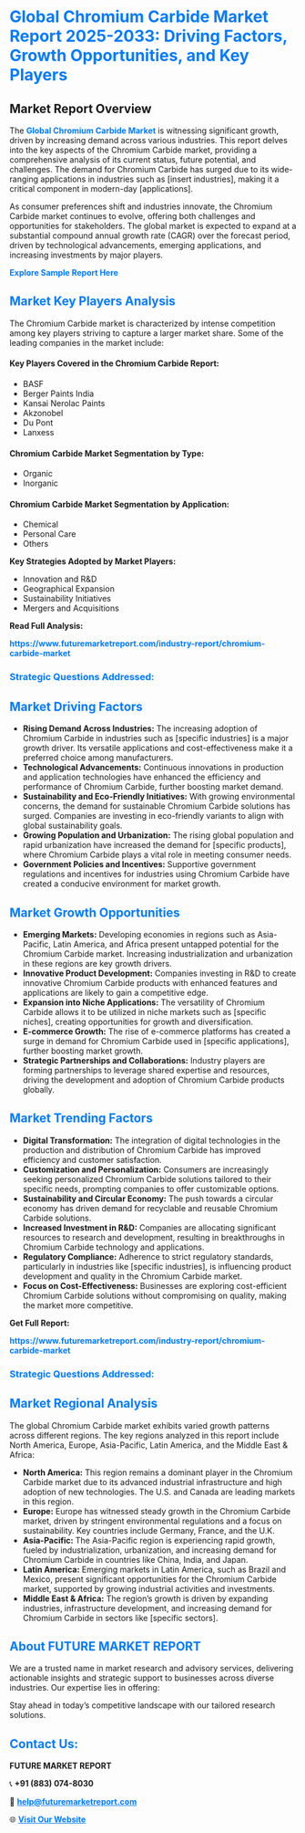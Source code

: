 <h1 style="color: #007BFF;">Global Chromium Carbide Market Report 2025-2033: Driving Factors, Growth Opportunities, and Key Players</h1>

<section id="overview">
<h2>Market Report Overview</h2>
<p>The <a href="https://www.futuremarketreport.com/industry-report/chromium-carbide-market" style="color: #007BFF; text-decoration: none;"><strong>Global Chromium Carbide Market</strong></a> is witnessing significant growth, driven by increasing demand across various industries. This report delves into the key aspects of the Chromium Carbide market, providing a comprehensive analysis of its current status, future potential, and challenges. The demand for Chromium Carbide has surged due to its wide-ranging applications in industries such as [insert industries], making it a critical component in modern-day [applications].</p>
<p>As consumer preferences shift and industries innovate, the Chromium Carbide market continues to evolve, offering both challenges and opportunities for stakeholders. The global market is expected to expand at a substantial compound annual growth rate (CAGR) over the forecast period, driven by technological advancements, emerging applications, and increasing investments by major players.</p>
</section>

<section id="overview">
<p><a href="https://www.futuremarketreport.com/request-sample/reportId=34177" style="color: #007BFF; text-decoration: none;"><strong>Explore Sample Report Here</strong></a></p>
</section>

<section id="key-players">
<h2 style="color: #007BFF;">Market Key Players Analysis</h2>
<p>The Chromium Carbide market is characterized by intense competition among key players striving to capture a larger market share. Some of the leading companies in the market include:</p>
<h4>Key Players Covered in the Chromium Carbide Report:</h4>
<ul><li>BASF</li><li>Berger Paints India</li><li>Kansai Nerolac Paints</li><li>Akzonobel</li><li>Du Pont</li><li>Lanxess</li></ul>
<h4>Chromium Carbide Market Segmentation by Type:</h4>
<ul><li>Organic</li><li>Inorganic</li></ul>

<h4>Chromium Carbide Market Segmentation by Application:</h4>
<ul><li>Chemical</li><li>Personal Care</li><li>Others</li></ul>
<p><strong>Key Strategies Adopted by Market Players:</strong></p>
<ul>
<li>Innovation and R&D</li>
<li>Geographical Expansion</li>
<li>Sustainability Initiatives</li>
<li>Mergers and Acquisitions</li>
</ul>
</section>

<section>
<p><strong>Read Full Analysis: </strong></p><a href="https://www.futuremarketreport.com/industry-report/chromium-carbide-market" style="color: #007BFF; text-decoration: none;"><strong>https://www.futuremarketreport.com/industry-report/chromium-carbide-market</strong></a>
<h3 style="color: #007BFF;">Strategic Questions Addressed:</h3>
</section>

<section id="driving-factors">
<h2 style="color: #007BFF;">Market Driving Factors</h2>
<ul>
<li><strong>Rising Demand Across Industries:</strong> The increasing adoption of Chromium Carbide in industries such as [specific industries] is a major growth driver. Its versatile applications and cost-effectiveness make it a preferred choice among manufacturers.</li>
<li><strong>Technological Advancements:</strong> Continuous innovations in production and application technologies have enhanced the efficiency and performance of Chromium Carbide, further boosting market demand.</li>
<li><strong>Sustainability and Eco-Friendly Initiatives:</strong> With growing environmental concerns, the demand for sustainable Chromium Carbide solutions has surged. Companies are investing in eco-friendly variants to align with global sustainability goals.</li>
<li><strong>Growing Population and Urbanization:</strong> The rising global population and rapid urbanization have increased the demand for [specific products], where Chromium Carbide plays a vital role in meeting consumer needs.</li>
<li><strong>Government Policies and Incentives:</strong> Supportive government regulations and incentives for industries using Chromium Carbide have created a conducive environment for market growth.</li>
</ul>
</section>

<section id="growth-opportunities">
<h2 style="color: #007BFF;">Market Growth Opportunities</h2>
<ul>
<li><strong>Emerging Markets:</strong> Developing economies in regions such as Asia-Pacific, Latin America, and Africa present untapped potential for the Chromium Carbide market. Increasing industrialization and urbanization in these regions are key growth drivers.</li>
<li><strong>Innovative Product Development:</strong> Companies investing in R&D to create innovative Chromium Carbide products with enhanced features and applications are likely to gain a competitive edge.</li>
<li><strong>Expansion into Niche Applications:</strong> The versatility of Chromium Carbide allows it to be utilized in niche markets such as [specific niches], creating opportunities for growth and diversification.</li>
<li><strong>E-commerce Growth:</strong> The rise of e-commerce platforms has created a surge in demand for Chromium Carbide used in [specific applications], further boosting market growth.</li>
<li><strong>Strategic Partnerships and Collaborations:</strong> Industry players are forming partnerships to leverage shared expertise and resources, driving the development and adoption of Chromium Carbide products globally.</li>
</ul>
</section>

<section id="trending-factors">
<h2 style="color: #007BFF;">Market Trending Factors</h2>
<ul>
<li><strong>Digital Transformation:</strong> The integration of digital technologies in the production and distribution of Chromium Carbide has improved efficiency and customer satisfaction.</li>
<li><strong>Customization and Personalization:</strong> Consumers are increasingly seeking personalized Chromium Carbide solutions tailored to their specific needs, prompting companies to offer customizable options.</li>
<li><strong>Sustainability and Circular Economy:</strong> The push towards a circular economy has driven demand for recyclable and reusable Chromium Carbide solutions.</li>
<li><strong>Increased Investment in R&D:</strong> Companies are allocating significant resources to research and development, resulting in breakthroughs in Chromium Carbide technology and applications.</li>
<li><strong>Regulatory Compliance:</strong> Adherence to strict regulatory standards, particularly in industries like [specific industries], is influencing product development and quality in the Chromium Carbide market.</li>
<li><strong>Focus on Cost-Effectiveness:</strong> Businesses are exploring cost-efficient Chromium Carbide solutions without compromising on quality, making the market more competitive.</li>
</ul>
</section>

<section>
<p><strong>Get Full Report: </strong></p><a href="https://www.futuremarketreport.com/industry-report/chromium-carbide-market" style="color: #007BFF; text-decoration: none;"><strong>https://www.futuremarketreport.com/industry-report/chromium-carbide-market</strong></a>
<h3 style="color: #007BFF;">Strategic Questions Addressed:</h3>
</section>


<section id="regional-analysis">
<h2 style="color: #007BFF;">Market Regional Analysis</h2>
<p>The global Chromium Carbide market exhibits varied growth patterns across different regions. The key regions analyzed in this report include North America, Europe, Asia-Pacific, Latin America, and the Middle East & Africa:</p>
<ul>
<li><strong>North America:</strong> This region remains a dominant player in the Chromium Carbide market due to its advanced industrial infrastructure and high adoption of new technologies. The U.S. and Canada are leading markets in this region.</li>
<li><strong>Europe:</strong> Europe has witnessed steady growth in the Chromium Carbide market, driven by stringent environmental regulations and a focus on sustainability. Key countries include Germany, France, and the U.K.</li>
<li><strong>Asia-Pacific:</strong> The Asia-Pacific region is experiencing rapid growth, fueled by industrialization, urbanization, and increasing demand for Chromium Carbide in countries like China, India, and Japan.</li>
<li><strong>Latin America:</strong> Emerging markets in Latin America, such as Brazil and Mexico, present significant opportunities for the Chromium Carbide market, supported by growing industrial activities and investments.</li>
<li><strong>Middle East & Africa:</strong> The region’s growth is driven by expanding industries, infrastructure development, and increasing demand for Chromium Carbide in sectors like [specific sectors].</li>
</ul>
</section>

<footer>
<h2 style="color: #007BFF;">About FUTURE MARKET REPORT</h2>
<p>We are a trusted name in market research and advisory services, delivering actionable insights and strategic support to businesses across diverse industries. Our expertise lies in offering:</p>

<p>Stay ahead in today’s competitive landscape with our tailored research solutions.</p>

<h2 style="color: #007BFF;">Contact Us:</h2>
<p><strong>FUTURE MARKET REPORT</strong></p>
<p>📞 <strong>+91 (883) 074-8030</strong></p>
<p>📧 <strong><a href="mailto:help@futuremarketreport.com" style="color: #007BFF;">help@futuremarketreport.com</a></strong></p>
<p>🌐 <strong><a href="https://www.futuremarketreport.com/" style="color: #007BFF;">Visit Our Website</a></strong></p>
</footer>